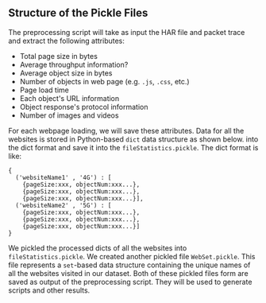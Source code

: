 ## Structure of the Pickle Files
The preprocessing script will take as input the HAR file and packet trace and extract the following attributes:

* Total page size in bytes
* Average throughput information?
* Average object size in bytes
* Number of objects in web page (e.g. `.js`, `.css`, etc.)
* Page load time 
* Each object's URL information
* Object response's protocol information 
* Number of images and videos

For each webpage loading, we will save these attributes. Data for all the websites is stored in Python-based `dict` data structure as shown below.  into the dict format and save it into the `fileStatistics.pickle`. The dict format is like:

```dict
{
  ('websiteName1' , '4G') : [
    {pageSize:xxx, objectNum:xxx...},
    {pageSize:xxx, objectNum:xxx...},
    {pageSize:xxx, objectNum:xxx...}], 
  ('websiteName2' , '5G') : [
    {pageSize:xxx, objectNum:xxx...},
    {pageSize:xxx, objectNum:xxx...},
    {pageSize:xxx, objectNum:xxx...}]
}
```

We pickled the processed dicts of all the websites into `fileStatistics.pickle`.
We created another pickled file `WebSet.pickle`. This file represents a `set`-based data structure containing the unique names of all the websites visited in our dataset. Both of these pickled files form are saved as output of the preprocessing script. They will be used to generate scripts and other results.
